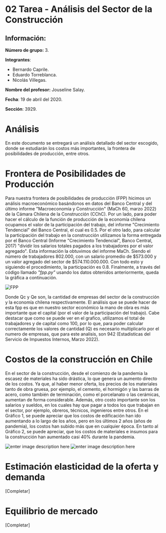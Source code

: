 # 02 Tarea - Análisis del Sector de la Construcción

## Información:

**Número de grupo:** 3.

**Integrantes**:
 - Bernardo Caprile.
 - Eduardo Torreblanca.
 - Nicolás Villegas.

**Nombre del profesor:** Jouseline Salay.

**Fecha**: 19 de abril del 2020.

**Sección**: 3929.

# Análisis
En este documento se entregará un análisis detallado del sector escogido, donde se estudiarán los costos más importantes, la frontera de posibilidades de producción, entre otros.

# Frontera de Posibilidades de Producción

Para nuestra frontera de posibilidades de producción (FPP) hicimos un análisis macroeconómico basándonos en datos del Banco Central y del último informe "Macroeconomía y Construcción" (MaCh 60, marzo 2022) de la Cámara Chilena de la Construcción (CChC). Por un lado, para poder hacer el cálculo de la función de producción de la economía chilena ocupamos el valor de la participación del trabajo, del informe "Crecimiento Tendencial" del Banco Central, el cual es 0.5. Por el otro lado, para calcular la participación del trabajo en la construcción utilizamos la forma entregada por el Banco Central (Informe "Crecimiento Tendencial", Banco Central, 2017) "dividir los salarios totales pagados a los trabajadores por el valor agregado". Esta información la obtuvimos del informe MaCh. Siendo el número de trabajadores 802.000, con un salario promedio de $573.000 y un valor agregado del sector de $574.110.000.000. Con todo esto y siguiendo el procedimiento, la participación es 0.8. Finalmente, a través del código llamado *"fpp.py"* usando los datos obtenidos anteriormente, queda la gráfica a continuación.

![FPP](https://i.ibb.co/HVtQpWQ/5-C180246-E6-B4-4758-9-F93-516-CE05-C9-ADF.jpg)

Donde Qc y Qe son, la cantidad de empresas del sector de la construcción y la economía chilena respectivamente.
El análisis que se puede hacer de esta fpp es que en nuestro sector económico la mano de obra es más importante que el capital (por el valor de la participación del trabajo).
Cabe destacar que como se puede ver en el grafico, utilizamos el total de trabajadores y de capital como 100, por lo que, para poder calcular correctamente los valores de cantidad (Q) es necesario multiplicarlo por el numero de empresas, que para este analisis, son 942 (Estadisticas del Servicio de Impuestos Internos, Marzo 2022).

# Costos de la construcción en Chile
En el sector de la construcción, desde el comienzo de la pandemia la escasez de materiales ha sido drástica, lo que genera un aumento directo de los costos. Ya que, al haber menor oferta, los precios de los materiales tanto de obra gruesa, por ejemplo, el cemento, el hormigón y las barras de acero, como también de terminación, como el porcelanato o las cerámicas, aumentan de forma considerable. Además, otro costo importante son los salarios y sueldos, en los cuales hay que pagar a todos los que trabajan en el sector, por ejemplo, obreros, técnicos, ingenieros entre otros. En el Gráfico 1, se puede apreciar que los costos de edificación han ido aumentando a lo largo de los años, pero en los últimos 2 años (años de pandemia), los costos han subido más que en cualquier época. En tanto al Gráfico 2, se puede apreciar, que los costos de materiales e insumos para la construcción han aumentado casi 40% durante la pandemia.

![enter image description here](https://cchc.cl/uploads/indicador/imagenes/ICEWeb.PNG)
![enter image description here](https://cchc.cl/uploads/indicador/imagenes/IndicePreciosConstruccion.png)

# Estimación elasticidad de la oferta y demanda
[Completar]
# Equilibrio de mercado
[Completar]
